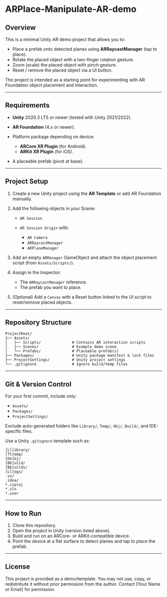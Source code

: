 # ARPlace-Manipulate-AR-demo

## Overview

This is a minimal Unity AR demo project that allows you to:

* Place a prefab onto detected planes using **ARRaycastManager** (tap to place).
* Rotate the placed object with a two-finger rotation gesture.
* Zoom (scale) the placed object with pinch gesture.
* Reset / remove the placed object via a UI button.

The project is intended as a starting point for experimenting with AR Foundation object placement and interaction.

---

## Requirements

* **Unity** 2020.3 LTS or newer (tested with Unity 2021/2022).
* **AR Foundation** (4.x or newer).
* Platform package depending on device:

  * **ARCore XR Plugin** (for Android).
  * **ARKit XR Plugin** (for iOS).
* A placeable prefab (pivot at base).

---

## Project Setup

1. Create a new Unity project using the **AR Template** or add AR Foundation manually.
2. Add the following objects in your Scene:

   * `AR Session`
   * `AR Session Origin` with:

     * `AR Camera`
     * `ARRaycastManager`
     * `ARPlaneManager`
3. Add an empty `ARManager` GameObject and attach the object placement script (from `Assets/Scripts/`).
4. Assign in the Inspector:

   * The `ARRaycastManager` reference.
   * The prefab you want to place.
5. (Optional) Add a `Canvas` with a Reset button linked to the UI script to reset/remove placed objects.

---

## Repository Structure

```
ProjectRoot/
├── Assets/
│   ├── Scripts/              # Contains AR interaction scripts
│   ├── Scenes/               # Example demo scene
│   └── Prefabs/              # Placeable prefab(s)
├── Packages/                 # Unity package manifest & lock files
├── ProjectSettings/          # Unity project settings
└── .gitignore                # Ignore build/temp files
```

---

## Git & Version Control

For your first commit, include only:

* `Assets/`
* `Packages/`
* `ProjectSettings/`

Exclude auto-generated folders like `Library/`, `Temp/`, `Obj/`, `Build/`, and IDE-specific files.

Use a Unity `.gitignore` template such as:

```
[Ll]ibrary/
[Tt]emp/
[Oo]bj/
[Bb]uild/
[Bb]uilds/
[Ll]ogs/
.vs/
.idea/
*.csproj
*.sln
*.user
```

---

## How to Run

1. Clone this repository.
2. Open the project in Unity (version listed above).
3. Build and run on an ARCore- or ARKit-compatible device.
4. Point the device at a flat surface to detect planes and tap to place the prefab.

---

## License
This project is provided as a demo/template. You may not use, copy, or redistribute it without prior permission from the author. Contact [Your Name or Email] for permission.
